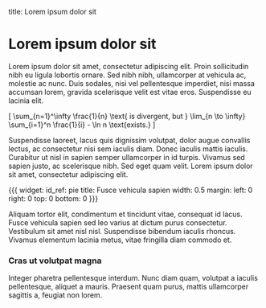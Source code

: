 title: Lorem ipsum dolor sit

# Lorem ipsum dolor sit

Lorem ipsum dolor sit amet, consectetur adipiscing elit. Proin
sollicitudin nibh eu ligula lobortis ornare. Sed nibh nibh,
ullamcorper at vehicula ac, molestie ac nunc. Duis sodales, nisi vel
pellentesque imperdiet, nisi massa accumsan lorem, gravida scelerisque
velit est vitae eros. Suspendisse eu lacinia elit.  

\[ 
\sum_{n=1}^\infty \frac{1}{n} 
\text{ is divergent, but } 
\lim_{n \to \infty} \sum_{i=1}^n \frac{1}{i} - \ln n \text{exists.} 
\]

Suspendisse laoreet, lacus quis dignissim volutpat, dolor augue convallis lectus,
ac consectetur nisi sem iaculis diam. Donec iaculis mattis iaculis.
Curabitur ut nisl in sapien semper ullamcorper in id turpis. Vivamus
sed sapien justo, ac scelerisque nibh. Sed eget quam velit.  Lorem
ipsum dolor sit amet, consectetur adipiscing elit. 

{{{
  widget:
    id_ref: pie
    title: Fusce vehicula sapien
    width: 0.5
    margin:
      left: 0
      right: 0
      top: 0
      bottom: 0
}}}

Aliquam tortor elit, condimentum et tincidunt vitae, consequat id
lacus. Fusce vehicula sapien sed leo varius at dictum purus
consectetur. Vestibulum sit amet nisl nisl. Suspendisse bibendum
iaculis rhoncus. Vivamus elementum lacinia metus, vitae fringilla diam
commodo et. 

### Cras ut volutpat magna

Integer pharetra pellentesque
interdum. Nunc diam quam, volutpat a iaculis pellentesque, aliquet a
mauris. Praesent quam purus, mattis ullamcorper sagittis a, feugiat
non lorem.

